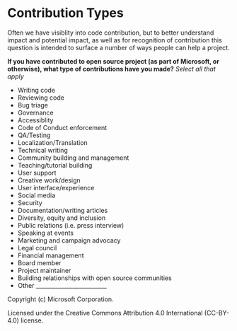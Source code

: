 # Contribution Types
Often we have visiblity into code contribution, but to better understand impact and potential impact, as well as for recognition of contribution this question is intended to surface a number of ways people can help a project.


**If you have contributed to open source project (as part of Microsoft, or otherwise), what type of contributions have you made?**
*Select all that apply*
- Writing code 
- Reviewing code 
- Bug triage 
- Governance 
- Accessiblity 
- Code of Conduct enforcement 
- QA/Testing
- Localization/Translation 
- Technical writing 
- Community building and management
- Teaching/tutorial building
- User support 
- Creative work/design
- User interface/experience
- Social media
- Security 
- Documentation/writing articles
- Diversity, equity and inclusion
- Public relations (i.e. press interview)
- Speaking at events
- Marketing and campaign advocacy
- Legal council
- Financial management 
- Board member
- Project maintainer
- Building relationships with open source communities
- Other _________________________

Copyright (c) Microsoft Corporation.

Licensed under the Creative Commons Attribution 4.0 International (CC-BY-4.0) license.